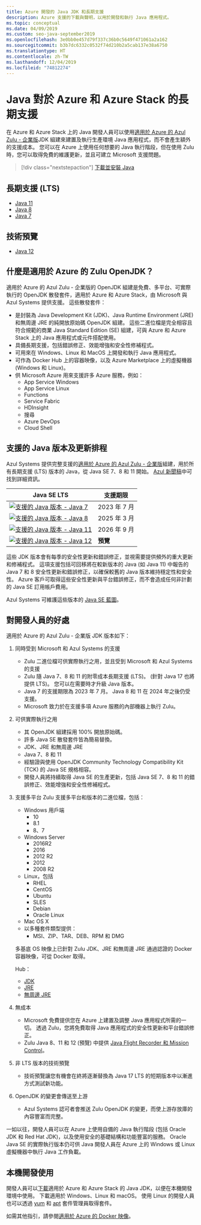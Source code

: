 ```yaml
---
title: Azure 開發的 Java JDK 和長期支援
description: Azure 支援的下載與聲明，以用於開發和執行 Java 應用程式。
ms.topic: conceptual
ms.date: 04/09/2019
ms.custom: seo-java-september2019
ms.openlocfilehash: 3e0bb0e457d79f337c36b0c5649f471061a2a162
ms.sourcegitcommit: b3b7dc6332c0532f74d210b2a5cab137e38a6750
ms.translationtype: HT
ms.contentlocale: zh-TW
ms.lasthandoff: 12/04/2019
ms.locfileid: "74812274"
---
```

# <a name="java-long-term-support-for-azure-and-azure-stack"></a>Java 對於 Azure 和 Azure Stack 的長期支援

在 Azure 和 Azure Stack 上的 Java 開發人員可以使用[適用於 Azure 的 Azul Zulu - 企業版](https://www.azul.com/downloads/azure-only/zulu/)JDK 組建來建置及執行生產環境 Java 應用程式，而不會產生額外的支援成本。 您可以在 Azure 上使用任何想要的 Java 執行階段，但在使用 Zulu 時，您可以取得免費的維護更新，並且可建立 Microsoft 支援問題。

> [!div class="nextstepaction"]
> [下載並安裝 Java](java-jdk-install.md)

## <a name="long-term-support-lts"></a>長期支援 (LTS)

* [Java 11](https://www.azul.com/downloads/azure-only/zulu/#java11)
* [Java 8](https://www.azul.com/downloads/azure-only/zulu/#java8)
* [Java 7](https://www.azul.com/downloads/azure-only/zulu/#java7)

## <a name="technical-preview"></a>技術預覽

* [Java 12](https://www.azul.com/downloads/azure-only/zulu/#java12)

## <a name="what-is-the-zulu-openjdk-for-azure"></a>什麼是適用於 Azure 的 Zulu OpenJDK？

適用於 Azure 的 Azul Zulu - 企業版的 OpenJDK 組建是免費、多平台、可實際執行的 OpenJDK 散發套件，適用於 Azure 和 Azure Stack，由 Microsoft 與 Azul Systems 提供支援。 這些散發套件：

* 是封裝為 Java Development Kit (JDK)、Java Runtime Environment (JRE) 和無周邊 JRE 的純開放原始碼 OpenJDK 組建。 這些二進位檔是完全相容且符合規範的商業 Java Standard Edition (SE) 組建，可與 Azure 和 Azure Stack 上的 Java 應用程式或元件搭配使用。
* 具備長期支援，包括錯誤修正、效能增強和安全性修補程式。
* 可用來在 Windows、Linux 和 MacOS 上開發和執行 Java 應用程式。
* 可作為 Docker Hub 上的容器映像，以及 Azure Marketplace 上的虛擬機器 (Windows 和 Linux)。
* 供 Microsoft Azure 用來支援許多 Azure 服務，例如：
  * App Service Windows
  * App Service Linux
  * Functions
  * Service Fabric
  * HDInsight
  * 搜尋
  * Azure DevOps
  * Cloud Shell  

## <a name="supported-java-versions-and-update-schedule"></a>支援的 Java 版本及更新排程

Azul Systems 提供完整支援的[適用於 Azure 的 Azul Zulu - 企業版](https://www.azul.com/downloads/azure-only/zulu/)組建，用於所有長期支援 (LTS) 版本的 Java，從 Java SE 7、8 和 11 開始。 [Azul 新聞稿](https://www.azul.com/press_release/free-java-production-support-for-microsoft-azure-azure-stack)中可找到詳細資訊。

|Java SE LTS  |支援期限  |
|---------|----------|
|[![支援的 Java 版本 - Java 7](../media/jdk/supported-java-versions-java-7.png)](https://www.azul.com/downloads/azure-only/zulu/#java7) |2023 年 7 月 |
|[![支援的 Java 版本 - Java 8](../media/jdk/supported-java-versions-java-8.png)](https://www.azul.com/downloads/azure-only/zulu/#java8) |2025 年 3 月|
|[![支援的 Java 版本 - Java 11](../media/jdk/supported-java-versions-java-11.png)](https://www.azul.com/downloads/azure-only/zulu/#java11) |2026 年 9 月|
|[![支援的 Java 版本 - Java 12](../media/jdk/supported-java-versions-java-12.png)]() |**預覽**|

這些 JDK 版本會有每季的安全性更新和錯誤修正，並視需要提供頻外的重大更新和修補程式。  這項支援包括可回移將在較新版本的 Java (如 Java 11) 中報告的 Java 7 和 8 安全性更新和錯誤修正，以確保較舊的 Java 版本維持穩定性和安全性。  Azure 客戶可取得這些安全性更新與平台錯誤修正，而不會造成任何非計劃的 Java SE 訂用帳戶費用。

Azul Systems 可維護這些版本的 [Java SE 藍圖](https://www.azul.com/products/azul_support_roadmap/)。

## <a name="benefits-for-developers"></a>對開發人員的好處

適用於 Azure 的 Azul Zulu - 企業版 JDK 版本如下：

1. 同時受到 Microsoft 和 Azul Systems 的支援

   * Zulu 二進位檔可供實際執行之用，並且受到 Microsoft 和 Azul Systems 的支援
   * Zulu 隨 Java 7、8 和 11 的附零成本長期支援 (LTS)。 (針對 Java 17 也將提供 LTS)。 您可以在需要時才升級 Java 版本。
   * Java 7 的支援期限為 2023 年 7 月。 Java 8 和 11 在 2024 年之後仍受支援。
   * Microsoft 致力於在支援多項 Azure 服務的內部機器上執行 Zulu。

2. 可供實際執行之用

   * 其 OpenJDK 組建採用 100% 開放原始碼。
   * 許多 Java SE 散發套件皆為簡易替換。
   * JDK、JRE 和無周邊 JRE
   * Java 7、8 和 11
   * 經驗證與使用 OpenJDK Community Technology Compatibility Kit (TCK) 的 Java SE 規格相容。
   * 開發人員將持續取得 Java SE 的生產更新，包括 Java SE 7、8 和 11 的錯誤修正、效能增強和安全性修補程式。

3. 支援多平台 Zulu 支援多平台和版本的二進位檔，包括：

   * Windows 用戶端
     * 10
     * 8.1
     * 8、7
   * Windows Server
     * 2016R2
     * 2016
     * 2012 R2
     * 2012
     * 2008 R2
   * Linux，包括
     * RHEL
     * CentOS
     * Ubuntu
     * SLES
     * Debian
     * Oracle Linux
   * Mac OS X
   * 以多種套件類型提供：
     * MSI、ZIP、TAR、DEB、RPM 和 DMG

    多基底 OS 映像上已針對 Zulu JDK、JRE 和無周邊 JRE 通過認證的 Docker 容器映像，可從 Docker 取得。

    Hub：

    * [JDK](https://hub.docker.com/_/microsoft-java-jdk)
    * [JRE](https://hub.docker.com/_/microsoft-java-jre)
    * [無周邊 JRE](https://hub.docker.com/_/microsoft-java-jre-headless)

4. 無成本

   * Microsoft 免費提供您在 Azure 上建置及調整 Java 應用程式所需的一切。 透過 Zulu，您將免費取得 Java 應用程式的安全性更新和平台錯誤修正。
   * Zulu Java 8、11 和 12 (預覽) 中提供 [Java Flight Recorder 和 Mission Control](java-jdk-flight-recorder-and-mission-control.md)。

5. 非 LTS 版本的技術預覽

   * 技術預覽讓您有機會在終將逐漸替換為 Java 17 LTS 的短期版本中以漸進方式測試新功能。

6. OpenJDK 的變更會傳送至上游

   * Azul Systems 認可者會推送 Zulu OpenJDK 的變更，而使上游存放庫的內容豐富而完整。

一如以往，開發人員可以在 Azure 上使用自備的 Java 執行階段 (包括 Oracle JDK 和 Red Hat JDK)，以及使用安全的基礎結構和功能豐富的服務。 Oracle Java SE 的實際執行版本仍可供 Java 開發人員在 Azure 上的 Windows 或 Linux 虛擬機器中執行 Java 工作負載。

## <a name="use-for-local-development"></a>本機開發使用 

開發人員可以[下載](https://www.azul.com/downloads/azure-only/zulu/)適用於 Azure 和 Azure Stack 的 Java JDK，以便在本機開發環境中使用。 下載適用於 Windows、Linux 和 macOS。 使用 Linux 的開發人員也可以透過 [yum](https://www.azul.com/downloads/azure-only/zulu/#yum-repo) 和 [apt](https://www.azul.com/downloads/azure-only/zulu/#apt-repo) 套件管理員取得套件。

如需其他指引，請參閱[適用於 Azure 的 Docker 映像](java-jdk-docker-images.md)。